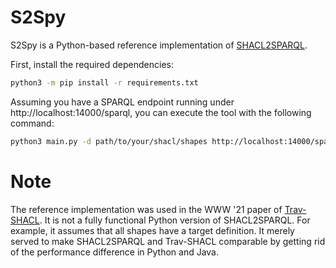 # S2Spy

S2Spy is a Python-based reference implementation of [SHACL2SPARQL](https://github.com/rdfshapes/shacl-sparql).

First, install the required dependencies:
```bash
python3 -m pip install -r requirements.txt
```

Assuming you have a SPARQL endpoint running under http://localhost:14000/sparql, you can execute the tool with the following command:
```bash
python3 main.py -d path/to/your/shacl/shapes http://localhost:14000/sparql /path/where/to/store/output
```

# Note
The reference implementation was used in the WWW '21 paper of [Trav-SHACL](https://github.com/SDM-TIB/Trav-SHACL).
It is not a fully functional Python version of SHACL2SPARQL. For example, it assumes that all shapes have a target definition.
It merely served to make SHACL2SPARQL and Trav-SHACL comparable by getting rid of the performance difference in Python and Java.